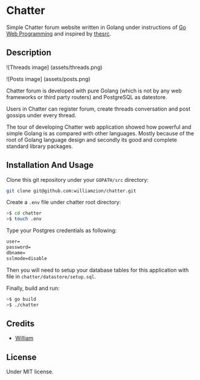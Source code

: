 # Chatter

Simple Chatter forum website written in Golang under instructions of [Go Web Programming](https://www.goodreads.com/book/show/27797995-go-web-programming) and inspired by [thesrc](https://github.com/sourcegraph/thesrc).

## Description

![Threads image]
(assets/threads.png)

![Posts image]
(assets/posts.png)

Chatter forum is developed with pure Golang (which is not by any web frameworks or third party routers) and PostgreSQL as datestore.

Users in Chatter can register forum, create threads conversation and post gossips under every thread.

The tour of developing Chatter web application showed how powerful and simple Golang is as compared with other languages. Mostly because of the root of Golang language design and secondly its good and complete standard library packages.

## Installation And Usage

Clone this git repository under your `GOPATH/src` directory:

```bash
git clone git@github.com:williamzion/chatter.git
```

Create a `.env` file under chatter root directory:

```bash
>$ cd chatter
>$ touch .env
```

Type your Postgres credentials as following:

```txt
user=
password=
dbname=
sslmode=disable
```

Then you will need to setup your database tables for this application with file in `chatter/datastore/setup.sql`.

Finally, build and run:

```bash
>$ go build
>$ ./chatter
```

## Credits

- [William](https://github.com/williamzion)

## License

Under MIT license.
